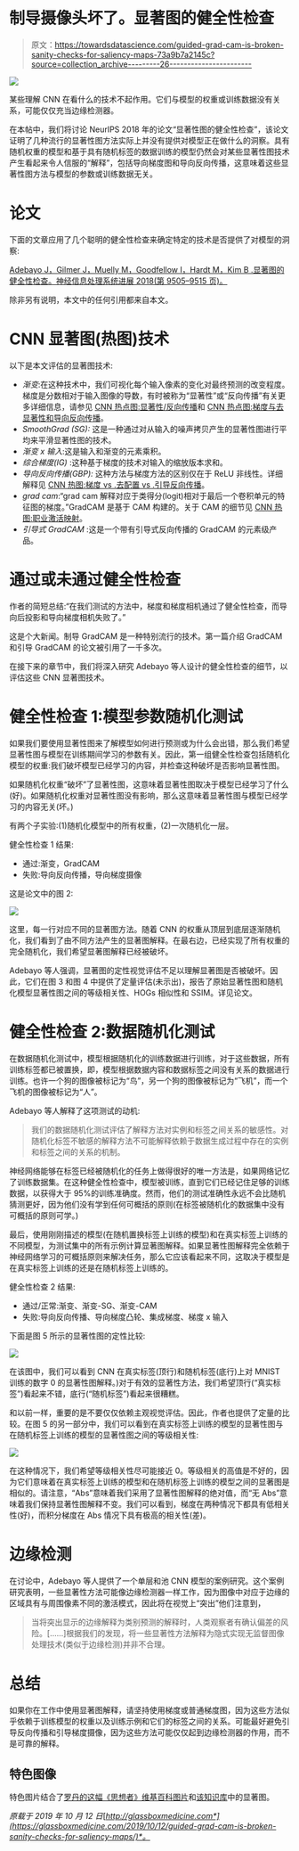 # 制导摄像头坏了。显著图的健全性检查

> 原文：<https://towardsdatascience.com/guided-grad-cam-is-broken-sanity-checks-for-saliency-maps-73a9b7a2145c?source=collection_archive---------26----------------------->

![](img/884e8f58d579cdf1b7ca3f952ba97445.png)

某些理解 CNN 在看什么的技术不起作用。它们与模型的权重或训练数据没有关系，可能仅仅充当边缘检测器。

在本帖中，我们将讨论 NeurIPS 2018 年的论文“显著性图的健全性检查”，该论文证明了几种流行的显著性图方法实际上并没有提供对模型正在做什么的洞察。具有随机权重的模型和基于具有随机标签的数据训练的模型仍然会对某些显著性图技术产生看起来令人信服的“解释”，包括导向梯度图和导向反向传播，这意味着这些显著性图方法与模型的参数或训练数据无关。

# **论文**

下面的文章应用了几个聪明的健全性检查来确定特定的技术是否提供了对模型的洞察:

[Adebayo J，Gilmer J，Muelly M，Goodfellow I，Hardt M，Kim B .显著图的健全性检查。神经信息处理系统进展 2018(第 9505–9515 页)。](https://arxiv.org/pdf/1810.03292.pdf)

除非另有说明，本文中的任何引用都来自本文。

# **CNN 显著图(热图)技术**

以下是本文评估的显著图技术:

*   *渐变*:在这种技术中，我们可视化每个输入像素的变化对最终预测的改变程度。梯度是分数相对于输入图像的导数，有时被称为“显著性”或“反向传播”有关更多详细信息，请参见 [CNN 热点图:显著性/反向传播](https://glassboxmedicine.com/2019/06/21/cnn-heat-maps-saliency-backpropagation/)和 [CNN 热点图:梯度与去显著性和导向反向传播](https://glassboxmedicine.com/2019/10/06/cnn-heat-maps-gradients-vs-deconvnets-vs-guided-backpropagation/)。
*   *SmoothGrad (SG):* 这是一种通过对从输入的噪声拷贝产生的显著性图进行平均来平滑显著性图的技术。
*   *渐变 x 输入*:这是输入和渐变的元素乘积。
*   *综合梯度(IG)* :这种基于梯度的技术对输入的缩放版本求和。
*   *导向反向传播(GBP):* 这种方法与梯度方法的区别仅在于 ReLU 非线性。详细解释见 [CNN 热图:梯度 vs .去配置 vs .引导反向传播](https://glassboxmedicine.com/2019/10/06/cnn-heat-maps-gradients-vs-deconvnets-vs-guided-backpropagation/)。
*   *grad cam*:“grad cam 解释对应于类得分(logit)相对于最后一个卷积单元的特征图的梯度。”GradCAM 是基于 CAM 构建的。关于 CAM 的细节见 [CNN 热图:职业激活映射](https://glassboxmedicine.com/2019/06/11/cnn-heat-maps-class-activation-mapping-cam/)。
*   *引导式 GradCAM* :这是一个带有引导式反向传播的 GradCAM 的元素级产品。

# 通过或未通过健全性检查

作者的简短总结:“在我们测试的方法中，梯度和梯度相机通过了健全性检查，而导向后投影和导向梯度相机失败了。”

这是个大新闻。制导 GradCAM 是一种特别流行的技术。第一篇介绍 GradCAM 和引导 GradCAM 的论文被引用了一千多次。

在接下来的章节中，我们将深入研究 Adebayo 等人设计的健全性检查的细节，以评估这些 CNN 显著图技术。

# **健全性检查 1:模型参数随机化测试**

如果我们要使用显著性图来了解模型如何进行预测或为什么会出错，那么我们希望显著性图与模型在训练期间学习的参数有关。因此，第一组健全性检查包括随机化模型的权重:我们破坏模型已经学习的内容，并检查这种破坏是否影响显著性图。

如果随机化权重“破坏”了显著性图，这意味着显著性图取决于模型已经学习了什么(好)。如果随机化权重对显著性图没有影响，那么这意味着显著性图与模型已经学习的内容无关(坏。)

有两个子实验:(1)随机化模型中的所有权重，(2)一次随机化一层。

健全性检查 1 结果:

*   通过:渐变，GradCAM
*   失败:导向反向传播，导向梯度摄像

这是论文中的图 2:

![](img/e8aa16cf80931edd9d66b4d95bb509e0.png)

这里，每一行对应不同的显著图方法。随着 CNN 的权重从顶层到底层逐渐随机化，我们看到了由不同方法产生的显著图解释。在最右边，已经实现了所有权重的完全随机化，我们希望显著图解释已经被破坏。

Adebayo 等人强调，显著图的定性视觉评估不足以理解显著图是否被破坏。因此，它们在图 3 和图 4 中提供了定量评估(未示出)，报告了原始显著性图和随机化模型显著性图之间的等级相关性、HOGs 相似性和 SSIM。详见论文。

# **健全性检查 2:数据随机化测试**

在数据随机化测试中，模型根据随机化的训练数据进行训练，对于这些数据，所有训练标签都已被置换，即，模型根据数据内容和数据标签之间没有关系的数据进行训练。也许一个狗的图像被标记为“鸟”，另一个狗的图像被标记为“飞机”，而一个飞机的图像被标记为“人”。

Adebayo 等人解释了这项测试的动机:

> 我们的数据随机化测试评估了解释方法对实例和标签之间关系的敏感性。对随机化标签不敏感的解释方法不可能解释依赖于数据生成过程中存在的实例和标签之间的关系的机制。

神经网络能够在标签已经被随机化的任务上做得很好的唯一方法是，如果网络记忆了训练数据集。在这种健全性检查中，模型被训练，直到它们已经记住足够的训练数据，以获得大于 95%的训练准确度。然而，他们的测试准确性永远不会比随机猜测更好，因为他们没有学到任何可概括的原则(在标签被随机化的数据集中没有可概括的原则可学。)

最后，使用刚刚描述的模型(在随机置换标签上训练的模型)和在真实标签上训练的不同模型，为测试集中的所有示例计算显著图解释。如果显著性图解释完全依赖于神经网络学习的可概括原则来解决任务，那么它应该看起来不同，这取决于模型是在真实标签上训练的还是在随机标签上训练的。

健全性检查 2 结果:

*   通过/正常:渐变、渐变-SG、渐变-CAM
*   失败:导向反向传播、导向梯度凸轮、集成梯度、梯度 x 输入

下面是图 5 所示的显著性图的定性比较:

![](img/d54d40fc84afce3c663b3cec4b4b4546.png)

在该图中，我们可以看到 CNN 在真实标签(顶行)和随机标签(底行)上对 MNIST 训练的数字 0 的显著性图解释。)对于有效的显著性方法，我们希望顶行(“真实标签”)看起来不错，底行(“随机标签”)看起来很糟糕。

和以前一样，重要的是不要仅仅依赖主观视觉评估。因此，作者也提供了定量的比较。在图 5 的另一部分中，我们可以看到在真实标签上训练的模型的显著性图与在随机标签上训练的模型的显著性图之间的等级相关性:

![](img/abc043de7b0814b6ba7d98cb10082ffa.png)

在这种情况下，我们希望等级相关性尽可能接近 0。等级相关的高值是不好的，因为它们意味着在真实标签上训练的模型和在随机标签上训练的模型之间的显著图是相似的。请注意，“Abs”意味着我们采用了显著性图解释的绝对值，而“无 Abs”意味着我们保持显著性图解释不变。我们可以看到，梯度在两种情况下都具有低相关性(好)，而积分梯度在 Abs 情况下具有极高的相关性(差)。

# 边缘检测

在讨论中，Adebayo 等人提供了一个单层和池 CNN 模型的案例研究。这个案例研究表明，一些显著性方法可能像边缘检测器一样工作，因为图像中对应于边缘的区域具有与周围像素不同的激活模式，因此将在视觉上“突出”他们注意到，

> 当将突出显示的边缘解释为类别预测的解释时，人类观察者有确认偏差的风险。[……]根据我们的发现，将一些显著性方法解释为隐式实现无监督图像处理技术(类似于边缘检测)并非不合理。

# **总结**

如果你在工作中使用显著图解释，请坚持使用梯度或普通梯度图，因为这些方法似乎依赖于训练模型的权重以及训练示例和它们的标签之间的关系。可能最好避免引导反向传播和引导梯度摄像，因为这些方法可能仅仅起到边缘检测器的作用，而不是可靠的解释。

## 特色图像

特色图片结合了[罗丹的这幅《思想者》维基百科图片](https://commons.wikimedia.org/wiki/File:The_Thinker,_Rodin.jpg)和[该知识库](https://github.com/utkuozbulak/pytorch-cnn-visualizations)中的显著图。

*原载于 2019 年 10 月 12 日*[*http://glassboxmedicine.com*](https://glassboxmedicine.com/2019/10/12/guided-grad-cam-is-broken-sanity-checks-for-saliency-maps/)*。*